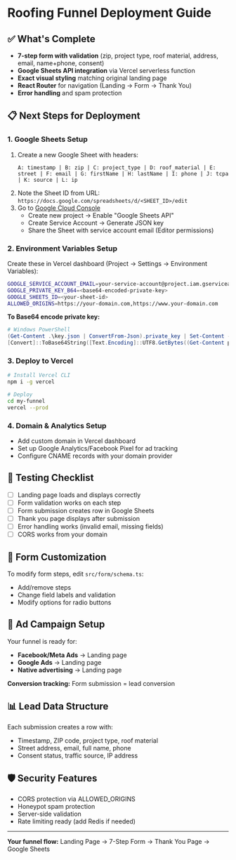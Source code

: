 # Roofing Funnel Deployment Guide

## ✅ What's Complete
- **7-step form with validation** (zip, project type, roof material, address, email, name+phone, consent)
- **Google Sheets API integration** via Vercel serverless function
- **Exact visual styling** matching original landing page
- **React Router** for navigation (Landing → Form → Thank You)
- **Error handling** and spam protection

## 📋 Next Steps for Deployment

### 1. Google Sheets Setup
1. Create a new Google Sheet with headers:
   ```
   A: timestamp | B: zip | C: project_type | D: roof_material | E: street | F: email | G: firstName | H: lastName | I: phone | J: tcpa | K: source | L: ip
   ```
2. Note the Sheet ID from URL: `https://docs.google.com/spreadsheets/d/<SHEET_ID>/edit`
3. Go to [Google Cloud Console](https://console.cloud.google.com)
   - Create new project → Enable "Google Sheets API"
   - Create Service Account → Generate JSON key
   - Share the Sheet with service account email (Editor permissions)

### 2. Environment Variables Setup
Create these in Vercel dashboard (Project → Settings → Environment Variables):

```bash
GOOGLE_SERVICE_ACCOUNT_EMAIL=your-service-account@project.iam.gserviceaccount.com
GOOGLE_PRIVATE_KEY_B64=<base64-encoded-private-key>
GOOGLE_SHEETS_ID=<your-sheet-id>
ALLOWED_ORIGINS=https://your-domain.com,https://www.your-domain.com
```

**To Base64 encode private key:**
```powershell
# Windows PowerShell
(Get-Content .\key.json | ConvertFrom-Json).private_key | Set-Content -NoNewline -Path private_key.txt
[Convert]::ToBase64String([Text.Encoding]::UTF8.GetBytes((Get-Content private_key.txt)))
```

### 3. Deploy to Vercel
```bash
# Install Vercel CLI
npm i -g vercel

# Deploy
cd my-funnel
vercel --prod
```

### 4. Domain & Analytics Setup
- Add custom domain in Vercel dashboard
- Set up Google Analytics/Facebook Pixel for ad tracking
- Configure CNAME records with your domain provider

## 🧪 Testing Checklist
- [ ] Landing page loads and displays correctly
- [ ] Form validation works on each step
- [ ] Form submission creates row in Google Sheets
- [ ] Thank you page displays after submission
- [ ] Error handling works (invalid email, missing fields)
- [ ] CORS works from your domain

## 🔧 Form Customization
To modify form steps, edit `src/form/schema.ts`:
- Add/remove steps
- Change field labels and validation
- Modify options for radio buttons

## 🚀 Ad Campaign Setup
Your funnel is ready for:
- **Facebook/Meta Ads** → Landing page
- **Google Ads** → Landing page  
- **Native advertising** → Landing page

**Conversion tracking:** Form submission = lead conversion

## 📊 Lead Data Structure
Each submission creates a row with:
- Timestamp, ZIP code, project type, roof material
- Street address, email, full name, phone
- Consent status, traffic source, IP address

## 🛡️ Security Features
- CORS protection via ALLOWED_ORIGINS
- Honeypot spam protection
- Server-side validation
- Rate limiting ready (add Redis if needed)

---

**Your funnel flow:** Landing Page → 7-Step Form → Thank You Page → Google Sheets
